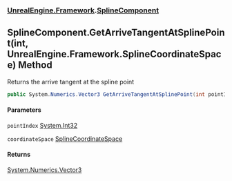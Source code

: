 ### [UnrealEngine.Framework](./UnrealEngine-Framework.md 'UnrealEngine.Framework').[SplineComponent](./SplineComponent.md 'UnrealEngine.Framework.SplineComponent')
## SplineComponent.GetArriveTangentAtSplinePoint(int, UnrealEngine.Framework.SplineCoordinateSpace) Method
Returns the arrive tangent at the spline point  
```csharp
public System.Numerics.Vector3 GetArriveTangentAtSplinePoint(int pointIndex, UnrealEngine.Framework.SplineCoordinateSpace coordinateSpace);
```
#### Parameters
<a name='UnrealEngine-Framework-SplineComponent-GetArriveTangentAtSplinePoint(int_UnrealEngine-Framework-SplineCoordinateSpace)-pointIndex'></a>
`pointIndex` [System.Int32](https://docs.microsoft.com/en-us/dotnet/api/System.Int32 'System.Int32')  
  
<a name='UnrealEngine-Framework-SplineComponent-GetArriveTangentAtSplinePoint(int_UnrealEngine-Framework-SplineCoordinateSpace)-coordinateSpace'></a>
`coordinateSpace` [SplineCoordinateSpace](./SplineCoordinateSpace.md 'UnrealEngine.Framework.SplineCoordinateSpace')  
  
#### Returns
[System.Numerics.Vector3](https://docs.microsoft.com/en-us/dotnet/api/System.Numerics.Vector3 'System.Numerics.Vector3')  
